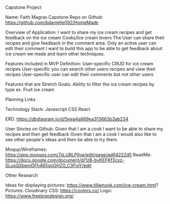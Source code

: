 Capstone Project

Name:  Faith Magras
Capstone Repo on Github: 
https://github.com/bdanielle092/HomeMade

Overview of Application: 
I want to share my ice cream recipes and get feedback on the ice cream 
Cooks/Ice cream lovers 
The User can share their recipes and give feedback in the comment area. Only an active user can edit their comment
I want to build this app to be able to get feedback about ice cream we made and learn other techniques.

Features included in MVP Definition: 
User-specific CRUD for ice cream recipes
User-specific you can search other users recipes and view their recipes
User-specific user can edit their comments but not other users
 

Features that are Stretch Goals:
Ability to filter the ice cream recipes by type ex. Fruit ice cream 


Planning Links

Technology Stack:  Javascript  CSS React

ERD:  https://dbdiagram.io/d/5eea4a869ea313663b3ab234

User Stories on Github: 
Given that I am a cook I want to be able to share my recipes and then  get feedback
Given that I am a cook I would also like to see other people's ideas and  then be able to try them.

Moqup/Wireframes: https://app.moqups.com/7sLURLPjhw/edit/page/ad64222d5
ReadMe: https://docs.google.com/document/d/1zB-bvKEFKf3cxz-SLusQSbpmDFh465goGHZ0_C3FioY/edit

Other Research

Ideas for displaying pictures:  https://www.tillamook.com/ice-cream.html?
Pictures: Cloudinary 
CSS: https://coolors.co/
Logo: https://www.freelogodesign.org/